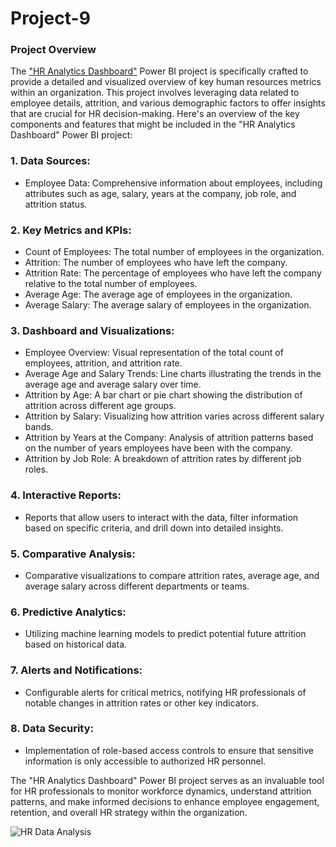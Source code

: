 # Project-9

### Project Overview

The ["HR Analytics Dashboard"](https://1drv.ms/u/c/53d9d0eaf14ddcbb/EZmo2qNOsV9EoA2Sd4FoyFEBUGUwawlhiHR_1TkyGs7Aeg?e=sdvPCs) Power BI project is specifically crafted to provide a detailed and visualized overview of key human resources metrics within an organization. This project involves leveraging data related to employee details, attrition, and various demographic factors to offer insights that are crucial for HR decision-making. Here's an overview of the key components and features that might be included in the "HR Analytics Dashboard" Power BI project:

### 1. Data Sources:

- Employee Data: Comprehensive information about employees, including attributes such as age, salary, years at the company, job role, and attrition status.

### 2. Key Metrics and KPIs:

- Count of Employees: The total number of employees in the organization.
- Attrition: The number of employees who have left the company.
- Attrition Rate: The percentage of employees who have left the company relative to the total number of employees.
- Average Age: The average age of employees in the organization.
- Average Salary: The average salary of employees in the organization.

### 3. Dashboard and Visualizations:

- Employee Overview: Visual representation of the total count of employees, attrition, and attrition rate.
- Average Age and Salary Trends: Line charts illustrating the trends in the average age and average salary over time.
- Attrition by Age: A bar chart or pie chart showing the distribution of attrition across different age groups.
- Attrition by Salary: Visualizing how attrition varies across different salary bands.
- Attrition by Years at the Company: Analysis of attrition patterns based on the number of years employees have been with the company.
- Attrition by Job Role: A breakdown of attrition rates by different job roles.

### 4. Interactive Reports:

- Reports that allow users to interact with the data, filter information based on specific criteria, and drill down into detailed insights.

### 5. Comparative Analysis:

- Comparative visualizations to compare attrition rates, average age, and average salary across different departments or teams.

### 6. Predictive Analytics:

- Utilizing machine learning models to predict potential future attrition based on historical data.

### 7. Alerts and Notifications:

- Configurable alerts for critical metrics, notifying HR professionals of notable changes in attrition rates or other key indicators.

### 8. Data Security:

- Implementation of role-based access controls to ensure that sensitive information is only accessible to authorized HR personnel.

The "HR Analytics Dashboard" Power BI project serves as an invaluable tool for HR professionals to monitor workforce dynamics, understand attrition patterns, and make informed decisions to enhance employee engagement, retention, and overall HR strategy within the organization.

![HR Data Analysis](https://github.com/user-attachments/assets/25616b52-c758-44dd-bf98-ffb99f9896a7)
